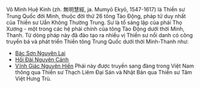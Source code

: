 Vô Minh Huệ Kinh (zh. 無明慧經, ja. Mumyō Ekyō, 1547-1617) là Thiền sư Trung Quốc đời Minh, thuộc đời thứ 26 tông Tào Động, pháp tử duy nhất của Thiền sư Uẩn Không Thường Trung.
Sư là tổ sáng lập của phái Thọ Xương - một trong các hệ phái chính của tông Tào Động dưới thời Minh, Thanh. 
Từ dòng pháp này đã đào tạo ra nhiều vị Thiền sư nổi danh có công truyền bá và phát triển Thiền tông Trung Quốc dưới thời Minh-Thanh như:
- [Bác Sơn Nguyên Lai](https://vn.thamtosuthien.net/about/Thien-su-Bac-son.phattrien.net)
- [Hối Đài Nguyên Cảnh](https://vi.wikipedia.org/wiki/H%E1%BB%91i_%C4%90%C3%A0i_Nguy%C3%AAn_C%E1%BA%A3nh)
- [Vĩnh Giác Nguyên Hiền](https://vi.wikipedia.org/wiki/V%C4%A9nh_Gi%C3%A1c_Nguy%C3%AAn_Hi%E1%BB%81n)
Phái này được truyền sang đàng trong Việt Nam thông qua Thiền sư Thạch Liêm Đại Sán và Nhật Bản qua Thiền sư Tâm Việt Hưng Trù.
